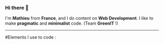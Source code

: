 ### Hi there 👋

I'm **Mathieu** from **France**, and I do content on **Web Development**.
I like to make **pragmatic** and **minimalist** code. (Team **GreenIT** !)

---

#Elements I use to code :


